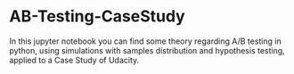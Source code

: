 # AB-Testing-CaseStudy

In this jupyter notebook you can find some theory regarding A/B testing in python, using simulations with samples distribution and hypothesis testing, applied to a Case Study of Udacity.
